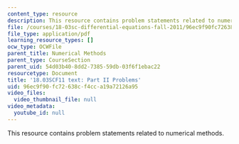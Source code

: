 ```yaml
---
content_type: resource
description: This resource contains problem statements related to numerical methods.
file: /courses/18-03sc-differential-equations-fall-2011/96ec9f90fc72638cf4cca19a72126a95_MIT18_03SCF11_ps1_II_s3q.pdf
file_type: application/pdf
learning_resource_types: []
ocw_type: OCWFile
parent_title: Numerical Methods
parent_type: CourseSection
parent_uid: 54d03b40-8dd2-7385-59db-03f6f1ebac22
resourcetype: Document
title: '18.03SCF11 text: Part II Problems'
uid: 96ec9f90-fc72-638c-f4cc-a19a72126a95
video_files:
  video_thumbnail_file: null
video_metadata:
  youtube_id: null
---
```

This resource contains problem statements related to numerical methods.

